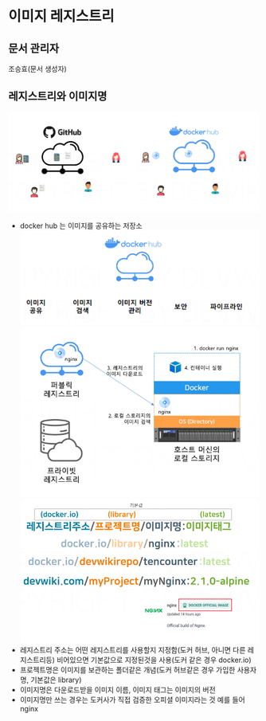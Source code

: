 # 이미지 레지스트리

## 문서 관리자

조승효(문서 생성자)

## 레지스트리와 이미지명

![](./img/이미지레지스트리란.png)

- docker hub 는 이미지를 공유하는 저장소
  ![](./img/이미지레지스티리란2.png)
  ![](./img/이미지레지스티리란3.png)
  ![](./img/이미지명규칙.png)
- 레지스트리 주소는 어떤 레지스트리를 사용할지 지정함(도커 허브, 아니면 다른 레지스트리등) 비어있으면 기본값으로 지정된것을 사용(도커 같은 경우 docker.io)
- 프로젝트명은 이미지를 보관하는 폴더같은 개념(도커 허브같은 경우 가입한 사용자명, 기본값은 library)
- 이미지명은 다운로드받을 이미지 이름, 이미지 태그는 이미지의 버전
- 이미지명만 쓰는 경우는 도커사가 직접 검증한 오피셜 이미지라는 것 예를 들어 nginx
